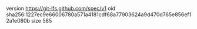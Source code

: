 version https://git-lfs.github.com/spec/v1
oid sha256:1227ec9e66006780a571a4181cdf68a77903624a9d470d765e856ef12a1e080b
size 585
